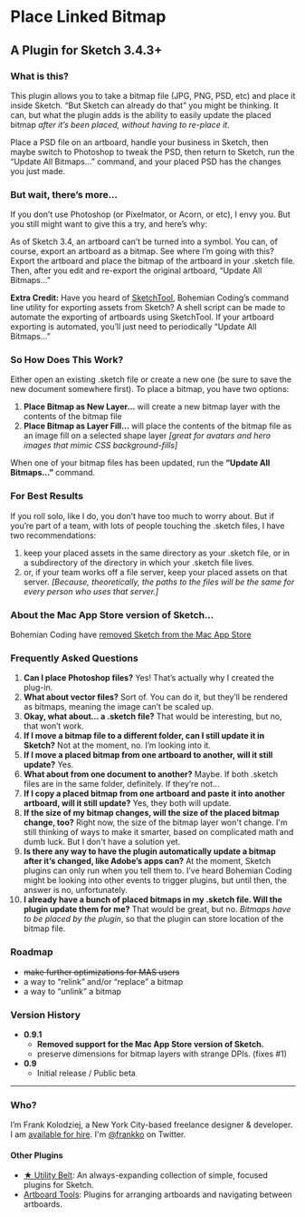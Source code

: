 # Place Linked Bitmap
## A Plugin for Sketch 3.4.3+

### What is this?

This plugin allows you to take a bitmap file (JPG, PNG, PSD, etc) and place it inside Sketch. “But Sketch can already do that” you might be thinking. It can, but what the plugin adds is the ability to easily update the placed bitmap _after it’s been placed, without having to re-place it_.

Place a PSD file on an artboard, handle your business in Sketch, then maybe switch to Photoshop to tweak the PSD, then return to Sketch, run the “Update All Bitmaps…” command, and your placed PSD has the changes you just made.

### But wait, there’s more…

If you don’t use Photoshop (or Pixelmator, or Acorn, or etc), I envy you. But you still might want to give this a try, and here’s why:

As of Sketch 3.4, an artboard can’t be turned into a symbol. You can, of course, export an artboard as a bitmap. See where I’m going with this? Export the artboard and place the bitmap of the artboard in your .sketch file. Then, after you edit and re-export the original artboard, “Update All Bitmaps…”

**Extra Credit:** Have you heard of [SketchTool](http://www.sketchapp.com/tool/), Bohemian Coding’s command line utility for exporting assets from Sketch? A shell script can be made to automate the exporting of artboards using SketchTool. If your artboard exporting is automated, you’ll just need to periodically “Update All Bitmaps…”

### So How Does This Work?

Either open an existing .sketch file or create a new one (be sure to save the new document somewhere first). To place a bitmap, you have two options:

1. **Place Bitmap as New Layer…** will create a new bitmap layer with the contents of the bitmap file
2. **Place Bitmap as Layer Fill…** will place the contents of the bitmap file as an image fill on a selected shape layer *[great for avatars and hero images that mimic CSS background-fills]*

When one of your bitmap files has been updated, run the **“Update All Bitmaps…”** command.

### For Best Results

If you roll solo, like I do, you don’t have too much to worry about. But if you’re part of a team, with lots of people touching the .sketch files, I have two recommendations:

1. keep your placed assets in the same directory as your .sketch file, or in a subdirectory of the directory in which your .sketch file lives. 
2. or, if your team works off a file server, keep your placed assets on that server. *[Because, theoretically, the paths to the files will be the same for every person who uses that server.]*


### About the Mac App Store version of Sketch…

Bohemian Coding have [removed Sketch from the Mac App Store](http://blog.sketchapp.com/post/134322691555/leaving-the-mac-app-store)

### Frequently Asked Questions

1. **Can I place Photoshop files?** Yes! That’s actually why I created the plug-in.
2. **What about vector files?** Sort of. You can do it, but they’ll be rendered as bitmaps, meaning the image can’t be scaled up.
3. **Okay, what about... a .sketch file?** That would be interesting, but no, that won’t work.
4. **If I move a bitmap file to a different folder, can I still update it in Sketch?** Not at the moment, no. I’m looking into it.
5. **If I move a placed bitmap from one artboard to another, will it still update?** Yes.
6. **What about from one document to another?** Maybe. If both .sketch files are in the same folder, definitely. If they’re not... 
7. **If I copy a placed bitmap from one artboard and paste it into another artboard, will it still update?** Yes, they both will update.
5. **If the size of my bitmap changes, will the size of the placed bitmap change, too?** Right now, the size of the bitmap layer won't change. I'm still thinking of ways to make it smarter, based on complicated math and dumb luck. But I don't have a solution yet.
6. **Is there any way to have the plugin automatically update a bitmap after it’s changed, like Adobe’s apps can?** At the moment, Sketch plugins can only run when you tell them to. I’ve heard Bohemian Coding might be looking into other events to trigger plugins, but until then, the answer is no, unfortunately.
7. **I already have a bunch of placed bitmaps in my .sketch file. Will the plugin update them for me?** That would be great, but no. *Bitmaps have to be placed by the plugin*, so that the plugin can store location of the bitmap file.

### Roadmap

- ~~make further optimizations for MAS users~~
- a way to “relink” and/or “replace” a bitmap
- a way to “unlink” a bitmap

### Version History

- **0.9.1**
  - **Removed support for the Mac App Store version of Sketch.**
  - preserve dimensions for bitmap layers with strange DPIs. (fixes #1)
- **0.9**
  - Initial release / Public beta

* * * 

### Who?

I’m Frank Kolodziej, a New York City-based freelance designer & developer. I am [available for hire](http://kolo.io/). I'm [@frankko](https://twitter.com/frankko) on Twitter.

#### Other Plugins

- [★ Utility Belt](https://github.com/frankko/UtilityBelt): An always-expanding collection of simple, focused plugins for Sketch.
- [Artboard Tools](https://github.com/frankko/Artboard-Tools): Plugins for arranging artboards and navigating between artboards.